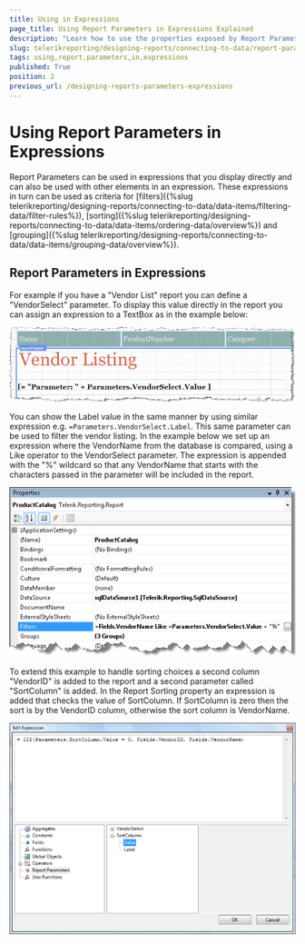 ```yaml
---
title: Using in Expressions
page_title: Using Report Parameters in Expressions Explained
description: "Learn how to use the properties exposed by Report Parameters in Expressions in Telerik Reporting."
slug: telerikreporting/designing-reports/connecting-to-data/report-parameters/using-report-parameters-in-expressions
tags: using,report,parameters,in,expressions
published: True
position: 2
previous_url: /designing-reports-parameters-expressions
---
```


# Using Report Parameters in Expressions

Report Parameters can be used in expressions that you display directly and can also be used with other elements in an expression. These expressions in turn can be used as criteria for [filters]({%slug telerikreporting/designing-reports/connecting-to-data/data-items/filtering-data/filter-rules%}), [sorting]({%slug telerikreporting/designing-reports/connecting-to-data/data-items/ordering-data/overview%}) and [grouping]({%slug telerikreporting/designing-reports/connecting-to-data/data-items/grouping-data/overview%}).

## Report Parameters in Expressions

For example if you have a "Vendor List" report you can define a "VendorSelect" parameter. To display this value directly in the report you can assign an expression to a TextBox as in the example below:

![Vendor List report with an expression using a VendorSelect parameter value](images/DesignParameters002.png)

You can show the Label value in the same manner by using similar expression e.g. `=Parameters.VendorSelect.Label`. This same parameter can be used to filter the vendor listing. In the example below we set up an expression where the VendorName from the database is compared, using a Like operator to the VendorSelect parameter. The expression is appended with the "%" wildcard so that any VendorName that starts with the characters passed in the parameter will be included in the report.

![Filtering Product Catalog report with an expression where the VendorName from the database is compared, using a Like operator to the VendorSelect parameter](images/DesignParameters003.png)

To extend this example to handle sorting choices a second column "VendorID" is added to the report and a second parameter called "SortColumn" is added. In the Report Sorting property an expression is added that checks the value of SortColumn. If SortColumn is zero then the sort is by the VendorID column, otherwise the sort column is VendorName.

![A Sorting expression that checks the value of Parameter SortColumn. If it is zero the sort is by the VendorID column, otherwise the sort column is VendorName](images/DesignParameters007.png)
